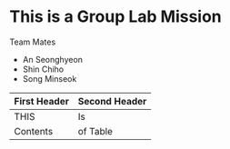 # This is a Group Lab Mission
Team Mates
* An Seonghyeon
* Shin Chiho
* Song Minseok

First Header | Second Header
------------ | -------------
THIS | Is
Contents | of Table
